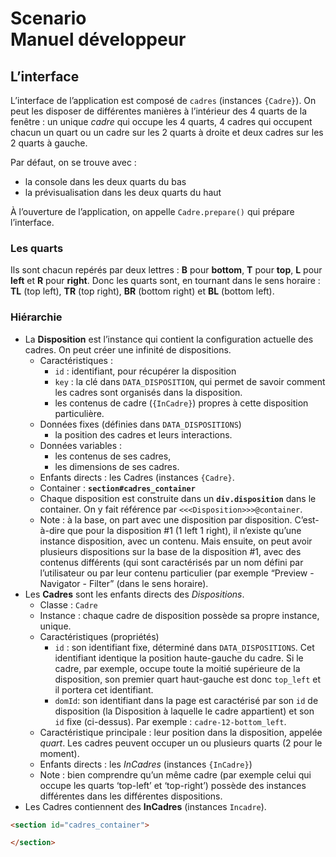 # Scenario<br>Manuel développeur



## L’interface

L’interface de l’application est composé de `cadres` (instances `{Cadre}`). On peut les disposer de différentes manières à l’intérieur des 4 quarts de la fenêtre : un unique *cadre* qui occupe les 4 quarts, 4 cadres qui occupent chacun un quart ou un cadre sur les 2 quarts à droite et deux cadres sur les 2 quarts à gauche.

Par défaut, on se trouve avec :

* la console dans les deux quarts du bas
* la prévisualisation dans les deux quarts du haut

À l’ouverture de l’application, on appelle `Cadre.prepare()` qui prépare l’interface.

### Les quarts

Ils sont chacun repérés par deux lettres : **B** pour **bottom**, **T** pour **top**, **L** pour **left** et **R** pour **right**. Donc les quarts sont, en tournant dans le sens horaire : **TL** (top left), **TR** (top right), **BR** (bottom right) et **BL** (bottom left).

### Hiérarchie

* La **Disposition** est l’instance qui contient la configuration actuelle des cadres. On peut créer une infinité de dispositions.
  * Caractéristiques :
    * `id` : identifiant, pour récupérer la disposition
    * `key` : la clé dans `DATA_DISPOSITION`, qui permet de savoir comment les cadres sont organisés dans la disposition.
    * les contenus de cadre (`{InCadre}`) propres à cette disposition particulière.
  * Données fixes (définies dans `DATA_DISPOSITIONS`)
    * la position des cadres et leurs interactions.
  * Données variables : 
    * les contenus de ses cadres,
    * les dimensions de ses cadres.
  * Enfants directs : les Cadres (instances `{Cadre}`.
  * Container : **`section#cadres_container`**
  * Chaque disposition est construite dans un **`div.disposition`** dans le container. On y fait référence par `<<<Disposition>>>@container`.
  * Note : à la base, on part avec une disposition par disposition. C’est-à-dire que pour la disposition #1 (1 left 1 right), il n’existe qu’une instance disposition, avec un contenu. Mais ensuite, on peut avoir plusieurs dispositions sur la base de la disposition #1, avec des contenus différents (qui sont caractérisés par un nom défini par l’utilisateur ou par leur contenu particulier (par exemple “Preview - Navigator - Filter” (dans le sens horaire).
* Les **Cadres** sont les enfants directs des *Dispositions*. 
  * Classe : `Cadre`
  * Instance : chaque cadre de disposition possède sa propre instance, unique.
  * Caractéristiques (propriétés)
    * `id` : son identifiant fixe, déterminé dans `DATA_DISPOSITIONS`. Cet identifiant identique la position haute-gauche du cadre. Si le cadre, par exemple, occupe toute la moitié supérieure de la disposition, son premier quart haut-gauche est donc `top_left` et il portera cet identifiant.
    * `domId`: son identifiant dans la page est caractérisé par son `id` de disposition (la Disposition à laquelle le cadre appartient) et son `id` fixe (ci-dessus). Par exemple : `cadre-12-bottom_left`.
  * Caractéristique principale : leur position dans la disposition, appelée *quart*. Les cadres peuvent occuper un ou plusieurs quarts (2 pour le moment). 
  * Enfants directs : les *InCadres* (instances `{InCadre}`)
  * Note : bien comprendre qu’un même cadre (par exemple celui qui occupe les quarts ‘top-left’ et ‘top-right’) possède des instances différentes dans les différentes dispositions.
* Les Cadres contiennent des **InCadres** (instances `Incadre`).

~~~html
<section id="cadres_container">

</section>
~~~

